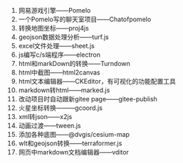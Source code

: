1. 网易游戏引擎——Pomelo
2. 一个Pomelo写的聊天室项目——Chatofpomelo
3. 转换地图坐标——proj4js
4. geojson数据处理分析——turf.js
5. excel文件处理——sheet.js
6. js编写c/s端程序——electron
7. html和markDown的转换——Turndown
8. html中截图——html2canvas
9. html文本编辑器——CKEditor，有可视化的功能配置工具
10. markdown转html——marked.js
11. 改动项目时自动跟新gitee page——gitee-publish
12. 火星坐标转换———gcoord.js
13. xml转json——x2js
14. 动画过渡——tween.js
15. 添加各种底图——@dvgis/cesium-map
16. wlt和geojson转换——terraformer.js
17. 网页中markdown文档编辑器——vditor
